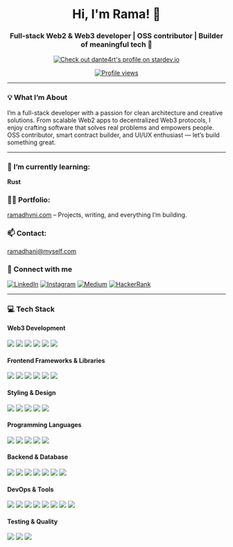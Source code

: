 <h1 align="center">Hi, I'm Rama! 👋</h1>
<h3 align="center">Full-stack Web2 & Web3 developer | OSS contributor | Builder of meaningful tech 🚀</h3>

<p align="center">
 <a href="https://stardev.io/developers/dante4rt"><img alt="Check out dante4rt's profile on stardev.io" src="https://stardev.io/developers/dante4rt/badge/languages/country.svg" /></a>
</p>

<p align="center">
  <a href="https://github.com/dante4rt"><img src="https://komarev.com/ghpvc/?username=dante4rt&style=flat-square" alt="Profile views"/></a>
</p>

---

### 💡 What I’m About

I’m a full-stack developer with a passion for clean architecture and creative solutions. From scalable Web2 apps to decentralized Web3 protocols, I enjoy crafting software that solves real problems and empowers people. OSS contributor, smart contract builder, and UI/UX enthusiast — let’s build something great.

---

### 🌱 I’m currently learning:
**Rust**

### 👨‍💻 Portfolio:  
[ramadhvni.com](https://ramadhvni.com) – Projects, writing, and everything I’m building.

### 📫 Contact:  
ramadhani@myself.com

### 🤝 Connect with me
<p align="left">
  <a href="https://linkedin.com/in/ramadhvni" target="_blank"><img src="https://img.shields.io/badge/-LinkedIn-%230077B5?style=for-the-badge&logo=linkedin&logoColor=white" alt="LinkedIn"/></a>
  <a href="https://instagram.com/ramadhvni" target="_blank"><img src="https://img.shields.io/badge/-Instagram-%23E4405F?style=for-the-badge&logo=instagram&logoColor=white" alt="Instagram"/></a>
  <a href="https://medium.com/@dntyk" target="_blank"><img src="https://img.shields.io/badge/-Medium-%2312100E?style=for-the-badge&logo=medium&logoColor=white" alt="Medium"/></a>
  <a href="https://www.hackerrank.com/rxmxdhxni" target="_blank"><img src="https://img.shields.io/badge/-HackerRank-%232EC866?style=for-the-badge&logo=hackerrank&logoColor=white" alt="HackerRank"/></a>
</p>

---

### 💻 Tech Stack

#### Web3 Development
<p align="left">
  <img src="https://img.shields.io/badge/-Solidity-%23363636?style=for-the-badge&logo=solidity&logoColor=white"/>
  <img src="https://img.shields.io/badge/-Ethers.js-%234E4E4E?style=for-the-badge&logo=ethereum&logoColor=white"/>
  <img src="https://img.shields.io/badge/-Web3.js-%23F16822?style=for-the-badge&logo=web3.js&logoColor=white"/>
  <img src="https://img.shields.io/badge/-Foundry-%23FF9E0F?style=for-the-badge&logo=rust&logoColor=white"/>
  <img src="https://img.shields.io/badge/-Yul-%23FF9E0F?style=for-the-badge&logo=ethereum&logoColor=white"/>
  <img src="https://img.shields.io/badge/-Hardhat-%23F7DF1E?style=for-the-badge&logo=ethereum&logoColor=black"/>
</p>

#### Frontend Frameworks & Libraries
<p align="left">
  <img src="https://img.shields.io/badge/-React-%2361DAFB?style=for-the-badge&logo=react&logoColor=black"/>
  <img src="https://img.shields.io/badge/-Next.js-%23000000?style=for-the-badge&logo=next.js&logoColor=white"/>
  <img src="https://img.shields.io/badge/-Angular-%23DD0031?style=for-the-badge&logo=angular&logoColor=white"/>
  <img src="https://img.shields.io/badge/-Vue.js-%234FC08D?style=for-the-badge&logo=vue.js&logoColor=white"/>
  <img src="https://img.shields.io/badge/-Nuxt.js-%2300DC82?style=for-the-badge&logo=nuxt.js&logoColor=white"/>
  <img src="https://img.shields.io/badge/-Remix-%23000000?style=for-the-badge&logo=remix&logoColor=white"/>
</p>

#### Styling & Design
<p align="left">
  <img src="https://img.shields.io/badge/-Tailwind_CSS-%2338B2AC?style=for-the-badge&logo=tailwindcss&logoColor=white"/>
  <img src="https://img.shields.io/badge/-Sass-%23CC6699?style=for-the-badge&logo=sass&logoColor=white"/>
  <img src="https://img.shields.io/badge/-Styled_Components-%23DB7093?style=for-the-badge&logo=styled-components&logoColor=white"/>
  <img src="https://img.shields.io/badge/-Material_UI-%230081CB?style=for-the-badge&logo=material-ui&logoColor=white"/>
  <img src="https://img.shields.io/badge/-Chakra_UI-%23319795?style=for-the-badge&logo=chakra-ui&logoColor=white"/>
</p>

#### Programming Languages
<p align="left">
  <img src="https://img.shields.io/badge/-TypeScript-%233178C6?style=for-the-badge&logo=typescript&logoColor=white"/>
  <img src="https://img.shields.io/badge/-JavaScript-%23F7DF1E?style=for-the-badge&logo=javascript&logoColor=black"/>
  <img src="https://img.shields.io/badge/-Rust-%23000000?style=for-the-badge&logo=rust&logoColor=white"/>
  <img src="https://img.shields.io/badge/-Php-%233776AB?style=for-the-badge&logo=php&logoColor=white"/>
  <img src="https://img.shields.io/badge/-Bash-%23339933?style=for-the-badge&logo=gnubash&logoColor=black"/>
</p>

#### Backend & Database
<p align="left">
  <img src="https://img.shields.io/badge/-Node.js-%23339933?style=for-the-badge&logo=node.js&logoColor=white"/>
  <img src="https://img.shields.io/badge/-Express.js-%23000000?style=for-the-badge&logo=express&logoColor=white"/>
  <img src="https://img.shields.io/badge/-NestJS-%23E0234E?style=for-the-badge&logo=nestjs&logoColor=white"/>
  <img src="https://img.shields.io/badge/-MongoDB-%2347A248?style=for-the-badge&logo=mongodb&logoColor=white"/>
  <img src="https://img.shields.io/badge/-PostgreSQL-%23336791?style=for-the-badge&logo=postgresql&logoColor=white"/>
  <img src="https://img.shields.io/badge/-Redis-%23DC382D?style=for-the-badge&logo=redis&logoColor=white"/>
  <img src="https://img.shields.io/badge/-GraphQL-%23E10098?style=for-the-badge&logo=graphql&logoColor=white"/>
</p>

#### DevOps & Tools
<p align="left">
  <img src="https://img.shields.io/badge/-Docker-%232496ED?style=for-the-badge&logo=docker&logoColor=white"/>
  <img src="https://img.shields.io/badge/-Kubernetes-%23326CE5?style=for-the-badge&logo=kubernetes&logoColor=white"/>
  <img src="https://img.shields.io/badge/-AWS-%23232F3E?style=for-the-badge&logo=amazon-aws&logoColor=white"/>
  <img src="https://img.shields.io/badge/-Jenkins-%23D24939?style=for-the-badge&logo=jenkins&logoColor=white"/>
  <img src="https://img.shields.io/badge/-Terraform-%237B42BC?style=for-the-badge&logo=terraform&logoColor=white"/>
  <img src="https://img.shields.io/badge/-Git-%23F05032?style=for-the-badge&logo=git&logoColor=white"/>
  <img src="https://img.shields.io/badge/-Linux-%23FCC624?style=for-the-badge&logo=linux&logoColor=black"/>
  <img src="https://img.shields.io/badge/-Postman-%23FF6C37?style=for-the-badge&logo=postman&logoColor=white"/>
</p>

#### Testing & Quality
<p align="left">
  <img src="https://img.shields.io/badge/-Jest-%23C21325?style=for-the-badge&logo=jest&logoColor=white"/>
  <img src="https://img.shields.io/badge/-Cypress-%23172814?style=for-the-badge&logo=cypress&logoColor=white"/>
  <img src="https://img.shields.io/badge/-ESLint-%234B32C3?style=for-the-badge&logo=eslint&logoColor=white"/>
</p>
